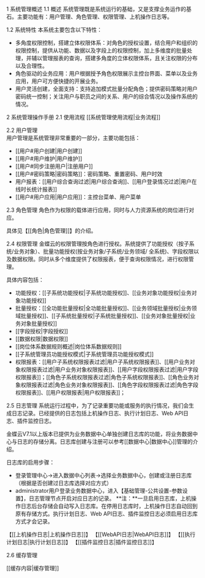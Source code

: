  1 系统管理概述 
 1.1 概述 
系统管理既是系统运行的基础，又是支撑业务运作的基石。主要功能有：用户管理、角色管理、权限管理、上机操作日志等。

 1.2 系统特性 
本系统主要包含以下特性：

  - 多角度权限控制，搭建立体权限体系：对角色的授权设置，结合用户和组织的权限控制，提供从功能、数据以及字段上的权限控制，加上多维度的批量处理，并辅以管理报表的查询，搭建多角度的立体权限体系，且关注权限的分布以及合理性。
  - 角色驱动的业务应用：用户根据授予角色权限展示主控台界面、菜单以及业务应用，用户可方便快捷的开展业务。
  - 用户灵活创建，全面支持：支持追加模式批量分配角色；提供密码策略对用户密码统一控制；关注用户与职员之间的关系、用户的综合情况以及操作系统的情况。 


 2 系统管理操作手册 
 2.1 使用流程 
[[系统管理使用流程|业务流程]]

 2.2 用户管理  
用户管理是系统管理非常重要的一部分，主要功能包括：

  - [[用户#用户创建|用户创建]]
  - [[用户#用户维护|用户维护]]
  - [[用户#同步注册用户|注册用户]]
  - [[用户#密码策略|密码策略]]：密码策略、重置密码、用户时效
  - 用户报表：[[用户综合查询过滤|用户综合查询]]、[[用户登录情况过滤|用户在线时长统计报表]]
  - [[用户#用户应用|用户应用]]：主控台菜单、用户菜单

 2.3 角色管理 
角色作为权限的载体进行应用，同时与人力资源系统的岗位进行对应。

具体见【[[角色|角色管理]]】的介绍。

 2.4 权限管理 
金蝶云的权限管理按角色进行授权。系统提供了功能授权（按子系统/业务对象）、批量功能授权(按业务对象/子系统/业务领域/ 全系统)、字段权限以及数据权限。同时从多个维度提供了权限报表，便于查询权限情况，进行权限管理。

具体内容包括：
  - 功能授权：[[子系统功能授权|子系统功能授权]]、[[业务对象功能授权|业务对象功能授权]]
  - 批量授权：[[全功能批量授权|全功能批量授权]]、[[业务领域批量授权|业务领域批量授权]]、[[子系统批量授权|子系统批量授权]]、[[业务对象批量授权|业务对象批量授权]]
  - [[字段授权|字段授权]]
  - [[数据权限|数据权限]]
  - [[岗位体系数据规则概述|岗位体系数据规则]]
  - [[子系统管理员功能授权模式|子系统管理员功能授权模式]]
  - 权限报表：[[用户子系统权限报表过滤|用户子系统权限报表]]、[[用户业务对象权限报表过滤|用户业务对象权限报表]]、[[用户字段权限报表过滤|用户字段权限报表]]；[[角色子系统权限报表过滤|角色子系统权限报表]]、[[角色业务对象权限报表过滤|角色业务对象权限报表]]、[[角色字段权限报表过滤|角色字段权限报表]]、[[用户权限报表|用户权限报表]]；

 2.5 日志管理 
系统运行过程中，为了记录重要功能或服务的执行情况，我们会生成日志记录。已经提供的日志包括上机操作日志、执行计划日志、Web API日志、插件监控日志。

金蝶云V7.1以上版本已提供为业务数据中心单独创建日志库的功能，将业务数据中心与日志的存储分离。日志库创建与注册可以参考[[数据中心|数据中心]]管理的介绍。

日志库的启用步骤：
  - 登录管理中心->进入数据中心列表->选择业务数据中心，创建或注册日志库（根据是否创建过日志库选择对应方式）
  - administrator用户登录业务数据中心，进入【基础管理-公共设置-参数设置】，日志管理节点开启对应日志的记录。
**注：**一旦启用日志库，上机操作日志后台存储会自动写入日志库。在停用日志库时，上机操作日志自动回到原有存储方式。执行计划日志、Web API日志、插件监控日志必须启用日志库方式才会记录。

【[[上机操作日志|上机操作日志]]】
【[[WebAPI日志|WebAPI日志]]】
【[[执行计划日志|执行计划日志]]】
【[[插件监控日志|插件监控日志]]】

 2.6 缓存管理 

[[缓存内容|缓存管理]]

